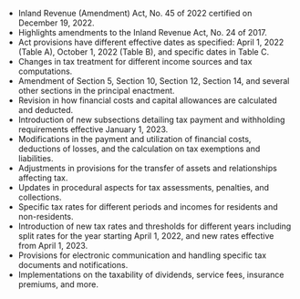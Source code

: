 - Inland Revenue (Amendment) Act, No. 45 of 2022 certified on December 19, 2022.
- Highlights amendments to the Inland Revenue Act, No. 24 of 2017.
- Act provisions have different effective dates as specified: April 1, 2022 (Table A), October 1, 2022 (Table B), and specific dates in Table C.
- Changes in tax treatment for different income sources and tax computations.
- Amendment of Section 5, Section 10, Section 12, Section 14, and several other sections in the principal enactment.
- Revision in how financial costs and capital allowances are calculated and deducted.
- Introduction of new subsections detailing tax payment and withholding requirements effective January 1, 2023.
- Modifications in the payment and utilization of financial costs, deductions of losses, and the calculation on tax exemptions and liabilities.
- Adjustments in provisions for the transfer of assets and relationships affecting tax.
- Updates in procedural aspects for tax assessments, penalties, and collections.
- Specific tax rates for different periods and incomes for residents and non-residents.
- Introduction of new tax rates and thresholds for different years including split rates for the year starting April 1, 2022, and new rates effective from April 1, 2023.
- Provisions for electronic communication and handling specific tax documents and notifications.
- Implementations on the taxability of dividends, service fees, insurance premiums, and more.